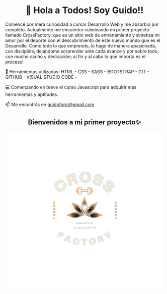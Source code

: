  <h1 align="center">👋 Hola a Todos! Soy Guido!! </h1>  

Comencé por mera curiosidad a cursar Desarrollo Web y me absorbió por completo. Actualmente me encuentro culminando mi primer proyecto llamado CrossFactory; 
que es un sitio web de entrenamiento y sintetiza mi amor por el deporte con el descubrimiento de este nuevo mundo que es el Desarrollo. 
Como todo lo que emprendo, lo hago de manera apasionada, con disciplina, dejándome sorprender ante cada avance y por sobre todo, con mucho cariño y dedicación; al fin y al cabo lo que importa es el proceso! 

🔧 Herramientas utilizadas: HTML - CSS - SASS - BOOTSTRAP - GIT - GITHUB - VISUAL STUDIO CODE - 

💻 Comenzando en breve el curso Javascript para adquirir más herramientas y aptitudes.

📫 Me encontrás en guidoforci@gmail.com






 <h2 align="center"> Bienvenidos a mi primer proyecto✨ </h2>  

<p align="center"> <img src="./img/LOGOCF.png" alt="logo de la empresa"> </p>
